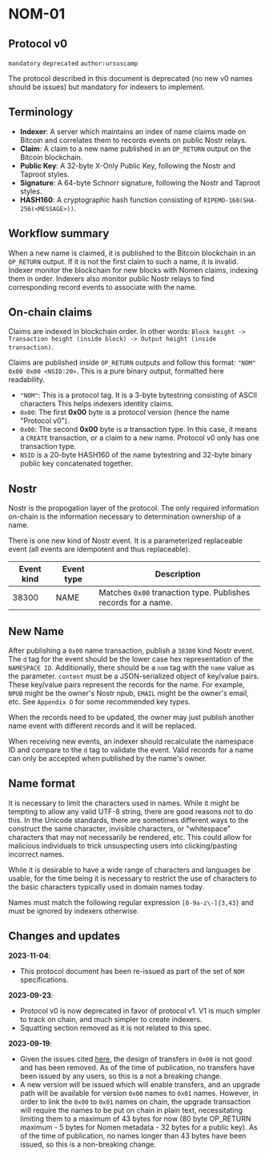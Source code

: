 # NOM-01

## Protocol v0

`mandatory` `deprecated` `author:ursuscamp`

The protocol described in this document is deprecated (no new v0 names should be issues) but mandatory for indexers to implement.

## Terminology

  * __Indexer__: A server which maintains an index of name claims made on Bitcoin and correlates them to records events on public Nostr relays.
  * __Claim__: A claim to a new name published in an `OP_RETURN` output on the Bitcoin blockchain.
  * __Public Key__: A 32-byte X-Only Public Key, following the Nostr and Taproot styles.
  * __Signature__: A 64-byte Schnorr signature, following the Nostr and Taproot styles.
  * __HASH160__: A cryptographic hash function consisting of `RIPEMD-160(SHA-256(<MESSAGE>))`.

## Workflow summary

When a new name is claimed, it is published to the Bitcoin blockchain in an `OP_RETURN` output. If it is not the first claim to such a name, it is invalid. Indexer monitor the blockchain for new blocks with Nomen claims, indexing them in order. Indexers also monitor public Nostr relays to find corresponding record events to associate with the name.

## On-chain claims

Claims are indexed in blockchain order. In other words: `Block height -> Transaction height (inside block) -> Output height (inside transaction)`.

Claims are published inside `OP_RETURN` outputs and follow this format: `"NOM" 0x00 0x00 <NSID:20>`. This is a pure binary output, formatted here readability.

  * `"NOM"`: This is a protocol tag. It is a 3-byte bytestring consisting of ASCII characters This helps indexers identity claims.
  * `0x00`: The first __0x00__ byte is a protocol version (hence the name "Protocol v0").
  * `0x00`: The second __0x00__ byte is a transaction type. In this case, it means a `CREATE` transaction, or a claim to a new name. Protocol v0 only has one transaction type.
  * `NSID` is a 20-byte HASH160 of the name bytestring and 32-byte binary public key concatenated together.

## Nostr

Nostr is the propogation layer of the protocol. The only required information on-chain is the information necessary to determination ownership of a name.

There is one new kind of Nostr event. It is a parameterized replaceable event (all events are idempotent and thus replaceable).

| Event kind | Event type    | Description                                                   |
|------------|---------------|---------------------------------------------------------------|
| 38300      | NAME          | Matches `0x00` tranaction type. Publishes records for a name. |

## New Name

After publishing a `0x00` name transaction, publish a `38300` kind Nostr event. The `d` tag for the event should be the lower case hex representation of the `NAMESPACE ID`. Additionally, there should be a `nom` tag with the `name` value as the parameter. `content` must be a JSON-serialized object of key/value pairs. These key/value pairs represent the records for the name. For example, `NPUB` might be the owner's Nostr npub, `EMAIL` might be the owner's email, etc. See `Appendix D` for some recommended key types.

When the records need to be updated, the owner may just publish another name event with different records and it will be replaced.

When receiving new events, an indexer should recalculate the namespace ID and compare to the `d` tag to validate the event. Valid records for a name can only be accepted when published by the name's owner.

## Name format

It is necessary to limit the characters used in names. While it might be tempting to allow any valid UTF-8 string, there are good reasons not to do this. In the Unicode standards, there are sometimes different ways to the construct the same character, invisible characters, or "whitespace" characters that may not necessarily be rendered, etc. This could allow for malicious individuals to trick unsuspecting users into clicking/pasting incorrect names.

While it is desirable to have a wide range of characters and languages be usable, for the time being it is necessary to restrict the use of characters to the basic characters typically used in domain names today.

Names must match the following regular expression `[0-9a-z\-]{3,43}` and must be ignored by indexers otherwise.

## Changes and updates

**2023-11-04**:
  - This protocol document has been re-issued as part of the set of `NOM` specifications.

**2023-09-23**:
  - Protocol v0 is now deprecated in favor of protocol v1. V1 is much simpler to track on chain, and much simpler to create indexers.
  - Squatting section removed as it is not related to this spec.

**2023-09-19**:
  - Given the issues cited [here](https://github.com/ursuscamp/nomen/issues/6), the design of transfers in `0x00` is not good and has been removed. As of the time of publication, no transfers have been issued by any users, so this is a not a breaking change.
  - A new version will be issued which will enable transfers, and an upgrade path will be available for version `0x00` names to `0x01` names. However, in order to link the `0x00` to `0x01` names on chain, the upgrade transaction will require the names to be put on chain in plain text, necessitating limiting them to a maximum of 43 bytes for now (80 byte OP_RETURN maximum - 5 bytes for Nomen metadata - 32 bytes for a public key). As of the time of publication, no names longer than 43 bytes have been issued, so this is a non-breaking change.